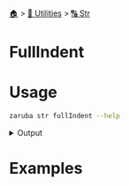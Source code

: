 <!--startTocHeader-->
[🏠](../../README.md) > [🔧 Utilities](../README.md) > [🔠 Str](README.md)
# FullIndent
<!--endTocHeader-->

# Usage


```bash
zaruba str fullIndent --help
```
 
<details>
<summary>Output</summary>
 
```````
indent multi-line string, include first line

Usage:
  zaruba str fullIndent <string> <indentation> [flags]

Flags:
  -h, --help   help for fullIndent
```````
</details>


# Examples


<!--startTocSubtopic-->
<!--endTocSubtopic-->